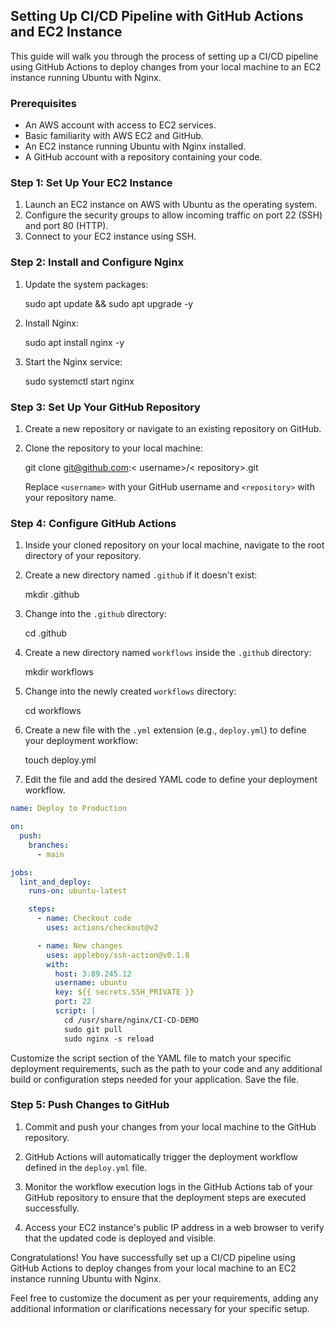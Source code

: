 ## Setting Up CI/CD Pipeline with GitHub Actions and EC2 Instance

This guide will walk you through the process of setting up a CI/CD pipeline using GitHub Actions to deploy changes from your local machine to an EC2 instance running Ubuntu with Nginx.

### Prerequisites

- An AWS account with access to EC2 services.
- Basic familiarity with AWS EC2 and GitHub.
- An EC2 instance running Ubuntu with Nginx installed.
- A GitHub account with a repository containing your code.

### Step 1: Set Up Your EC2 Instance

1. Launch an EC2 instance on AWS with Ubuntu as the operating system.
2. Configure the security groups to allow incoming traffic on port 22 (SSH) and port 80 (HTTP).
3. Connect to your EC2 instance using SSH.

### Step 2: Install and Configure Nginx

1. Update the system packages:

    sudo apt update && sudo apt upgrade -y


2. Install Nginx:

    sudo apt install nginx -y


3. Start the Nginx service:

    sudo systemctl start nginx


### Step 3: Set Up Your GitHub Repository

1. Create a new repository or navigate to an existing repository on GitHub.

2. Clone the repository to your local machine:

    git clone git@github.com:< username>/< repository>.git

    Replace `<username>` with your GitHub username and `<repository>` with your repository name.

### Step 4: Configure GitHub Actions

1. Inside your cloned repository on your local machine, navigate to the root directory of your repository.

2. Create a new directory named `.github` if it doesn't exist:

    mkdir .github


3. Change into the `.github` directory:

    cd .github


4. Create a new directory named `workflows` inside the `.github` directory:

    mkdir workflows


5. Change into the newly created `workflows` directory:

    cd workflows


6. Create a new file with the `.yml` extension (e.g., `deploy.yml`) to define your deployment workflow:

    touch deploy.yml


7. Edit the file and add the desired YAML code to define your deployment workflow.

```yaml
name: Deploy to Production

on:
  push:
    branches:
      - main

jobs:
  lint_and_deploy:
    runs-on: ubuntu-latest

    steps:
      - name: Checkout code
        uses: actions/checkout@v2

      - name: New changes 
        uses: appleboy/ssh-action@v0.1.8
        with:
          host: 3.89.245.12
          username: ubuntu
          key: ${{ secrets.SSH_PRIVATE }}
          port: 22
          script: |
            cd /usr/share/nginx/CI-CD-DEMO
            sudo git pull
            sudo nginx -s reload
```
          
            
 Customize the script section of the YAML file to match your specific deployment requirements, such as the path to your code and any additional build or configuration steps needed for your application. Save the file.

### Step 5: Push Changes to GitHub

1. Commit and push your changes from your local machine to the GitHub repository.

2. GitHub Actions will automatically trigger the deployment workflow defined in the `deploy.yml` file.

3. Monitor the workflow execution logs in the GitHub Actions tab of your GitHub repository to ensure that the deployment steps are executed successfully.

4. Access your EC2 instance's public IP address in a web browser to verify that the updated code is deployed and visible.

Congratulations! You have successfully set up a CI/CD pipeline using GitHub Actions to deploy changes from your local machine to an EC2 instance running Ubuntu with Nginx.

Feel free to customize the document as per your requirements, adding any additional information or clarifications necessary for your specific setup.